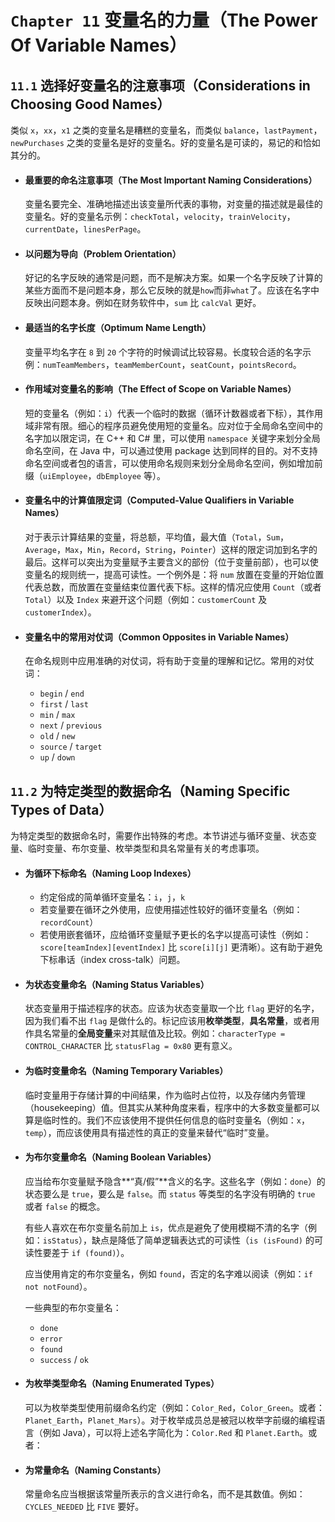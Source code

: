 `Chapter 11` 变量名的力量（The Power Of Variable Names）
=====================================================


`11.1` 选择好变量名的注意事项（Considerations in Choosing Good Names）
------------------------------------------------------------------

类似 `x`，`xx`，`x1` 之类的变量名是糟糕的变量名，而类似 `balance`，`lastPayment`，`newPurchases` 之类的变量名是好的变量名。好的变量名是可读的，易记的和恰如其分的。


- #### 最重要的命名注意事项（The Most Important Naming Considerations）

    变量名要完全、准确地描述出该变量所代表的事物，对变量的描述就是最佳的变量名。好的变量名示例：`checkTotal`，`velocity`，`trainVelocity`，`currentDate`，`linesPerPage`。

- #### 以问题为导向（Problem Orientation）

    好记的名字反映的通常是问题，而不是解决方案。如果一个名字反映了计算的某些方面而不是问题本身，那么它反映的就是`how`而非`what`了。应该在名字中反映出问题本身。例如在财务软件中，`sum` 比 `calcVal` 更好。

- #### 最适当的名字长度（Optimum Name Length）

    变量平均名字在 `8` 到 `20` 个字符的时候调试比较容易。长度较合适的名字示例：`numTeamMembers`，`teamMemberCount`，`seatCount`，`pointsRecord`。

- #### 作用域对变量名的影响（The Effect of Scope on Variable Names）

    短的变量名（例如：`i`）代表一个临时的数据（循环计数器或者下标），其作用域非常有限。细心的程序员避免使用短的变量名。应对位于全局命名空间中的名字加以限定词，在 C++ 和 C# 里，可以使用 `namespace` 关键字来划分全局命名空间，在 Java 中，可以通过使用 package 达到同样的目的。对不支持命名空间或者包的语言，可以使用命名规则来划分全局命名空间，例如增加前缀（`uiEmployee`，`dbEmployee` 等）。

- #### 变量名中的计算值限定词（Computed-Value Qualifiers in Variable Names）

    对于表示计算结果的变量，将总额，平均值，最大值（`Total`，`Sum`，`Average`，`Max`，`Min`，`Record`，`String`，`Pointer`）这样的限定词加到名字的最后。这样可以突出为变量赋予主要含义的部份（位于变量前部），也可以使变量名的规则统一，提高可读性。一个例外是：将 `num` 放置在变量的开始位置代表总数，而放置在变量结束位置代表下标。这样的情况应使用 `Count`（或者 `Total`）以及 `Index` 来避开这个问题（例如：`customerCount` 及 `customerIndex`）。

- #### 变量名中的常用对仗词（Common Opposites in Variable Names）

    在命名规则中应用准确的对仗词，将有助于变量的理解和记忆。常用的对仗词：

    - `begin` / `end`
    - `first` / `last`
    - `min` / `max`
    - `next` / `previous`
    - `old` / `new`
    - `source` / `target`
    - `up` / `down`


`11.2` 为特定类型的数据命名（Naming Specific Types of Data）
---------------------------------------------------------

为特定类型的数据命名时，需要作出特殊的考虑。本节讲述与循环变量、状态变量、临时变量、布尔变量、枚举类型和具名常量有关的考虑事项。

- #### 为循环下标命名（Naming Loop Indexes）

    - 约定俗成的简单循环变量名：`i`，`j`，`k`
    - 若变量要在循环之外使用，应使用描述性较好的循环变量名（例如：`recordCount`）
    - 若使用嵌套循环，应给循环变量赋予更长的名字以提高可读性（例如：`score[teamIndex][eventIndex]` 比 `score[i][j]` 更清晰）。这有助于避免下标串话（index cross-talk）问题。

- #### 为状态变量命名（Naming Status Variables）

    状态变量用于描述程序的状态。应该为状态变量取一个比 `flag` 更好的名字，因为我们看不出 `flag` 是做什么的。标记应该用**枚举类型**，**具名常量**，或者用作具名常量的**全局变量**来对其赋值及比较。例如：`characterType = CONTROL_CHARACTER` 比 `statusFlag = 0x80` 更有意义。

- #### 为临时变量命名（Naming Temporary Variables）

    临时变量用于存储计算的中间结果，作为临时占位符，以及存储内务管理（housekeeping）值。但其实从某种角度来看，程序中的大多数变量都可以算是临时性的。我们不应该使用不提供任何信息的临时变量名（例如：`x`，`temp`），而应该使用具有描述性的真正的变量来替代“临时”变量。

- #### 为布尔变量命名（Naming Boolean Variables）

    应当给布尔变量赋予隐含**“真/假”**含义的名字。这些名字（例如：`done`）的状态要么是 `true`，要么是 `false`。而 `status` 等类型的名字没有明确的 `true` 或者 `false` 的概念。

    有些人喜欢在布尔变量名前加上 `is`，优点是避免了使用模糊不清的名字（例如：`isStatus`），缺点是降低了简单逻辑表达式的可读性（`is (isFound)` 的可读性要差于 `if (found)`）。

    应当使用肯定的布尔变量名，例如 `found`，否定的名字难以阅读（例如：`if not notFound`）。

    一些典型的布尔变量名：

    - `done`
    - `error`
    - `found`
    - `success` / `ok`

- #### 为枚举类型命名（Naming Enumerated Types）

    可以为枚举类型使用前缀命名约定（例如：`Color_Red`，`Color_Green`。或者：`Planet_Earth`，`Planet_Mars`）。对于枚举成员总是被冠以枚举字前缀的编程语言（例如 Java），可以将上述名字简化为：`Color.Red` 和 `Planet.Earth`。或者：

- #### 为常量命名（Naming Constants）

    常量命名应当根据该常量所表示的含义进行命名，而不是其数值。例如：`CYCLES_NEEDED` 比 `FIVE` 要好。
